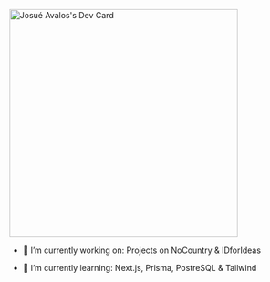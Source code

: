 <a href="https://app.daily.dev/JosXA"><img src="https://api.daily.dev/devcards/2925eee9be534c6ea7ec8a9272b56415.png?r=gro" width="400" alt="Josué Avalos's Dev Card"/></a>

<!--
**JosueXA/JosueXA** is a ✨ _special_ ✨ repository because its `README.md` (this file) appears on your GitHub profile.

Here are some ideas to get you started:

- 🔭 I’m currently working on ...
- 🌱 I’m currently learning ...
- 👯 I’m looking to collaborate on ...
- 🤔 I’m looking for help with ...
- 💬 Ask me about ...
- 📫 How to reach me: ...
- 😄 Pronouns: ...
- ⚡ Fun fact: ...
-->

- 🔭 I’m currently working on:
    Projects on NoCountry & IDforIdeas

- 🌱 I’m currently learning:
    Next.js, Prisma, PostreSQL & Tailwind
